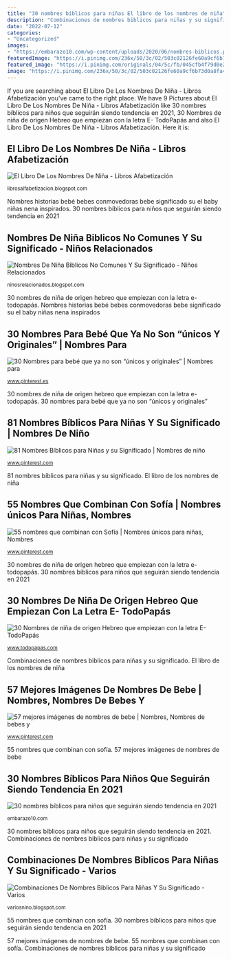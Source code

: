 ```yaml
---
title: "30 nombres bíblicos para niñas El libro de los nombres de niña"
description: "Combinaciones de nombres biblicos para niñas y su significado"
date: "2022-07-12"
categories:
- "Uncategorized"
images:
- "https://embarazo10.com/wp-content/uploads/2020/06/nombres-biblicos.png"
featuredImage: "https://i.pinimg.com/236x/50/3c/02/503c02126fe60a9cf6b73d0a8fa48b52--noms-baby-names.jpg"
featured_image: "https://i.pinimg.com/originals/04/5c/fb/045cfb4f79d0e2480157c12706d3e1a9.jpg"
image: "https://i.pinimg.com/236x/50/3c/02/503c02126fe60a9cf6b73d0a8fa48b52--noms-baby-names.jpg"
---
```


If you are searching about El Libro De Los Nombres De Niña - Libros Afabetización you've came to the right place. We have 9 Pictures about El Libro De Los Nombres De Niña - Libros Afabetización like 30 nombres bíblicos para niños que seguirán siendo tendencia en 2021, 30 Nombres de niña de origen Hebreo que empiezan con la letra E- TodoPapás and also El Libro De Los Nombres De Niña - Libros Afabetización. Here it is:

## El Libro De Los Nombres De Niña - Libros Afabetización

![El Libro De Los Nombres De Niña - Libros Afabetización](https://www.elbalcondemateo.es/wp-content/uploads/2015/01/Nombres-2013.jpg "Nombres historias bebé bebes conmovedoras bebe significado su el baby niñas nena inspirados")

<small>librosalfabetizacion.blogspot.com</small>

Nombres historias bebé bebes conmovedoras bebe significado su el baby niñas nena inspirados. 30 nombres bíblicos para niños que seguirán siendo tendencia en 2021

## Nombres De Niña Biblicos No Comunes Y Su Significado - Niños Relacionados

![Nombres De Niña Biblicos No Comunes Y Su Significado - Niños Relacionados](https://lh6.googleusercontent.com/proxy/h9bmLrJYnlJeyfLDk4NK1vOIOgezvQk_IBhxkIGfD41jZ3DcLzVQEvciL2W1mRoi4U14GfGPmC7QDPWhZC9VaLUNBcoGU-Ka_UaTZzJmsLhSH6w=w1200-h630-p-k-no-nu "30 nombres de niña de origen hebreo que empiezan con la letra e- todopapás")

<small>ninosrelacionados.blogspot.com</small>

30 nombres de niña de origen hebreo que empiezan con la letra e- todopapás. Nombres historias bebé bebes conmovedoras bebe significado su el baby niñas nena inspirados

## 30 Nombres Para Bebé Que Ya No Son “únicos Y Originales” | Nombres Para

![30 Nombres para bebé que ya no son “únicos y originales” | Nombres para](https://i.pinimg.com/originals/29/19/94/2919949350ac4aec9eb44cb023d71c7e.jpg "55 nombres que combinan con sofía")

<small>www.pinterest.es</small>

30 nombres de niña de origen hebreo que empiezan con la letra e- todopapás. 30 nombres para bebé que ya no son “únicos y originales”

## 81 Nombres Bíblicos Para Niñas Y Su Significado | Nombres De Niño

![81 Nombres Bíblicos para Niñas y su Significado | Nombres de niño](https://i.pinimg.com/originals/f0/4d/de/f04ddec131e63074d201c6da7690fd5a.png "30 nombres para bebé que ya no son “únicos y originales”")

<small>www.pinterest.com</small>

81 nombres bíblicos para niñas y su significado. El libro de los nombres de niña

## 55 Nombres Que Combinan Con Sofía | Nombres únicos Para Niñas, Nombres

![55 nombres que combinan con Sofía | Nombres únicos para niñas, Nombres](https://i.pinimg.com/originals/04/5c/fb/045cfb4f79d0e2480157c12706d3e1a9.jpg "Combinaciones de nombres biblicos para niñas y su significado")

<small>www.pinterest.com</small>

30 nombres de niña de origen hebreo que empiezan con la letra e- todopapás. 30 nombres bíblicos para niños que seguirán siendo tendencia en 2021

## 30 Nombres De Niña De Origen Hebreo Que Empiezan Con La Letra E- TodoPapás

![30 Nombres de niña de origen Hebreo que empiezan con la letra E- TodoPapás](https://www.todopapas.com/img/nombres/1/8/1/181_list.gif "57 mejores imágenes de nombres de bebe")

<small>www.todopapas.com</small>

Combinaciones de nombres biblicos para niñas y su significado. El libro de los nombres de niña

## 57 Mejores Imágenes De Nombres De Bebe | Nombres, Nombres De Bebes Y

![57 mejores imágenes de nombres de bebe | Nombres, Nombres de bebes y](https://i.pinimg.com/236x/50/3c/02/503c02126fe60a9cf6b73d0a8fa48b52--noms-baby-names.jpg "30 nombres de niña de origen hebreo que empiezan con la letra e- todopapás")

<small>www.pinterest.com</small>

55 nombres que combinan con sofía. 57 mejores imágenes de nombres de bebe

## 30 Nombres Bíblicos Para Niños Que Seguirán Siendo Tendencia En 2021

![30 nombres bíblicos para niños que seguirán siendo tendencia en 2021](https://embarazo10.com/wp-content/uploads/2020/06/nombres-biblicos.png "30 nombres de niña de origen hebreo que empiezan con la letra e- todopapás")

<small>embarazo10.com</small>

30 nombres bíblicos para niños que seguirán siendo tendencia en 2021. Combinaciones de nombres biblicos para niñas y su significado

## Combinaciones De Nombres Biblicos Para Niñas Y Su Significado - Varios

![Combinaciones De Nombres Biblicos Para Niñas Y Su Significado - Varios](https://static.guiainfantil.com/media/3618/nombres-compuestos-para-ninas-con-maria3.jpg "Nombres historias bebé bebes conmovedoras bebe significado su el baby niñas nena inspirados")

<small>variosnino.blogspot.com</small>

55 nombres que combinan con sofía. 30 nombres bíblicos para niños que seguirán siendo tendencia en 2021

57 mejores imágenes de nombres de bebe. 55 nombres que combinan con sofía. Combinaciones de nombres biblicos para niñas y su significado
